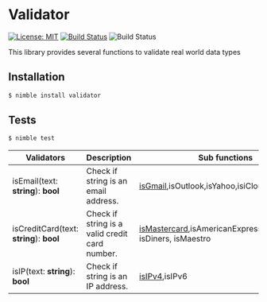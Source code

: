 # Validator

[![License: MIT](https://img.shields.io/badge/license-MIT-blue)](./LICENSE)
[![Build Status](https://travis-ci.org/Adeohluwa/validator.svg?branch=master)](https://travis-ci.org/Adeohluwa/validator)
![Build Status](https://img.shields.io/github/last-commit/adeohluwa/validator?style=flat-square)

This library provides several functions to validate real world data types

## Installation
```bash
$ nimble install validator
```

## Tests
```bash
$ nimble test
```


Validators            |     Description         |     Sub functions
----------------------|-------------------------|------------------------------------------------------------
isEmail(text: **string**): **bool**              | Check if string is an email address. |   [isGmail](https://github.com/Adeohluwa/validator/blob/e9111bd100deed419936a85abb448c16530ff1bb/src/validator/isEmail.nim#L43),isOutlook,isYahoo,isiCloud,isQq
isCreditCard(text: **string**): **bool** | Check if string is a valid credit card number.| [isMastercard](https://github.com/Adeohluwa/validator/blob/e9111bd100deed419936a85abb448c16530ff1bb/src/validator/isCreditCard.nim#L12),isAmericanExpress,isVisa,isJCB, isDiners, isMaestro
isIP(text: **string**): **bool** | Check if string is an IP address.| [isIPv4](https://github.com/Adeohluwa/validator/blob/893c315e47e48b2d7b29a5807efbbf2b7444a30e/src/validator/isIP.nim#L14),isIPv6

